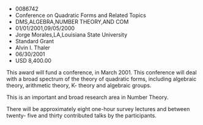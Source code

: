 
* 0086742
* Conference on Quadratic Forms and Related Topics
* DMS,ALGEBRA,NUMBER THEORY,AND COM
* 01/01/2001,09/05/2000
* Jorge Morales,LA,Louisiana State University
* Standard Grant
* Alvin I. Thaler
* 06/30/2001
* USD 8,400.00

This award will fund a conference, in March 2001. This conference will deal
with a broad spectrum of the theory of quadratic forms, including algebraic
theory, arithmetic theory, K- theory and algebraic groups.

This is an important and broad research area in Number Theory.

There will be approximately eight one-hour survey lectures and between twenty-
five and thirty contributed talks by the participants.
